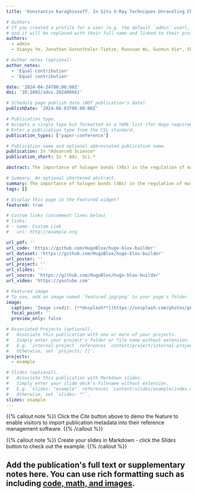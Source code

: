 ```yaml
---
title: 'Konstantin Karaghiosoff. In Situ X-Ray Techniques Unraveling Charge Distribution Induced by Halogen Bonds in Solvates of an Iodo-Substituted Squaraine Dye'

# Authors
# If you created a profile for a user (e.g. the default `admin` user), write the username (folder name) here
# and it will be replaced with their full name and linked to their profile.
authors:
  - admin
  - Xiaoyu Ye, Jonathan Gutenthaler-Tietze, Ruoxuan Wu, Guomin Xia*, Shidang Xu*, Bin Liu*, Yi-Hung Chen*

# Author notes (optional)
author_notes:
  - 'Equal contribution'
  - 'Equal contribution'

date: '2024-04-24T00:00:00Z'
doi: '10.1002/advs.202400661'

# Schedule page publish date (NOT publication's date).
publishDate: '2024-06-03T00:00:00Z'

# Publication type.
# Accepts a single type but formatted as a YAML list (for Hugo requirements).
# Enter a publication type from the CSL standard.
publication_types: ['paper-conference']

# Publication name and optional abbreviated publication name.
publication: In *Advanced Science*
publication_short: In * Adv. Sci.*

abstract: The importance of halogen bonds (XBs) in the regulation of material properties through a variation in the electrostatic potential of the halogen atom is not attracted much attention. Herein, this study utilizes in situ single crystal X-ray diffraction and synchrotron-based X-ray techniques to investigate the cooling-triggered irreversible single-crystal-to-single-crystal transformation of the DMF solvated iodo-substituted squaraine dye (SQD-I). Transformation is observed to be mediated by solvent-involved XB formation and strengthening of electrostatic interaction between adjacent SQD-I molecules. By immersing a DMF solvate in acetonitrile a solvent exchange without loss of long-range ordering is observed. This is attributed to conservation of the molecular charge distribution of SQD-I molecules during the process. The different solvates can be used in combination for temperature-dependent image encryption. This work emphasizes the changes caused by XB formation to the electrostatic potentials of halogen containing molecules and their influence on material properties and presents the potential utility of XBs in the design of soft-porous crystals and luminescent materials.

# Summary. An optional shortened abstract.
summary: The importance of halogen bonds (XBs) in the regulation of material properties through a variation in the electrostatic potential of the halogen atom is not attracted much attention. Herein, this study utilizes in situ single crystal X-ray diffraction and synchrotron-based X-ray techniques to investigate the cooling-triggered irreversible single-crystal-to-single-crystal transformation of the DMF solvated iodo-substituted squaraine dye (SQD-I). Transformation is observed to be mediated by solvent-involved XB formation and strengthening of electrostatic interaction between adjacent SQD-I molecules. By immersing a DMF solvate in acetonitrile a solvent exchange without loss of long-range ordering is observed. This is attributed to conservation of the molecular charge distribution of SQD-I molecules during the process. The different solvates can be used in combination for temperature-dependent image encryption. This work emphasizes the changes caused by XB formation to the electrostatic potentials of halogen containing molecules and their influence on material properties and presents the potential utility of XBs in the design of soft-porous crystals and luminescent materials.
tags: []

# Display this page in the Featured widget?
featured: true

# Custom links (uncomment lines below)
# links:
# - name: Custom Link
#   url: http://example.org

url_pdf: ''
url_code: 'https://github.com/HugoBlox/hugo-blox-builder'
url_dataset: 'https://github.com/HugoBlox/hugo-blox-builder'
url_poster: ''
url_project: ''
url_slides: ''
url_source: 'https://github.com/HugoBlox/hugo-blox-builder'
url_video: 'https://youtube.com'

# Featured image
# To use, add an image named `featured.jpg/png` to your page's folder.
image:
  caption: 'Image credit: [**Unsplash**](https://unsplash.com/photos/pLCdAaMFLTE)'
  focal_point: ''
  preview_only: false

# Associated Projects (optional).
#   Associate this publication with one or more of your projects.
#   Simply enter your project's folder or file name without extension.
#   E.g. `internal-project` references `content/project/internal-project/index.md`.
#   Otherwise, set `projects: []`.
projects:
  - example

# Slides (optional).
#   Associate this publication with Markdown slides.
#   Simply enter your slide deck's filename without extension.
#   E.g. `slides: "example"` references `content/slides/example/index.md`.
#   Otherwise, set `slides: ""`.
slides: example
---
```


{{% callout note %}}
Click the _Cite_ button above to demo the feature to enable visitors to import publication metadata into their reference management software.
{{% /callout %}}

{{% callout note %}}
Create your slides in Markdown - click the _Slides_ button to check out the example.
{{% /callout %}}

Add the publication's **full text** or **supplementary notes** here. You can use rich formatting such as including [code, math, and images](https://docs.hugoblox.com/content/writing-markdown-latex/).
---